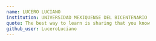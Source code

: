 ```yaml
---
name: LUCERO LUCIANO
institution: UNIVERSIDAD MEXIQUENSE DEL BICENTENARIO
quote: The best way to learn is sharing that you know
github_user: LuceroLuciano
---
```

